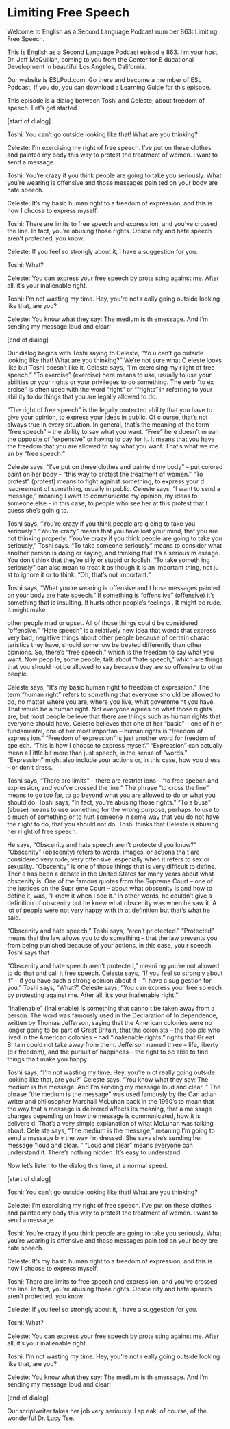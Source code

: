 # Limiting Free Speech

Welcome to English as a Second Language Podcast num ber 863: Limiting Free Speech.

This is English as a Second Language Podcast episod e 863. I’m your host, Dr. Jeff McQuillan, coming to you from the Center for E ducational Development in beautiful Los Angeles, California.

Our website is ESLPod.com. Go there and become a me mber of ESL Podcast. If you do, you can download a Learning Guide for this episode.

This episode is a dialog between Toshi and Celeste,  about freedom of speech. Let’s get started

[start of dialog]

Toshi:  You can’t go outside looking like that!  What are you thinking?

Celeste:  I’m exercising my right of free speech.  I’ve put on these clothes and painted my body this way to protest the treatment of women.  I want to send a message.

Toshi:  You’re crazy if you think people are going to take you seriously.  What you’re wearing is offensive and those messages pain ted on your body are hate speech.

Celeste:  It’s my basic human right to a freedom of  expression, and this is how I choose to express myself.

Toshi:  There are limits to free speech and express ion, and you’ve crossed the line.  In fact, you’re abusing those rights.  Obsce nity and hate speech aren’t protected, you know.

Celeste:  If you feel so strongly about it, I have a suggestion for you.

Toshi:  What?

Celeste:  You can express your free speech by prote sting against me.  After all, it’s your inalienable right.

Toshi:  I’m not wasting my time.  Hey, you’re not r eally going outside looking like that, are you?

Celeste:  You know what they say:  The medium is th emessage.  And I’m sending my message loud and clear!

[end of dialog]

Our dialog begins with Toshi saying to Celeste, “Yo u can’t go outside looking like that! What are you thinking?” We’re not sure what C eleste looks like but Toshi doesn’t like it. Celeste says, “I’m exercising my r ight of free speech.” “To exercise” (exercise) here means to use, usually to use your abilities or your rights or your privileges to do something. The verb “to ex ercise” is often used with the word “right” or “”rights” in referring to your abil ity to do things that you are legally allowed to do.

“The right of free speech” is the legally protected  ability that you have to give your opinion, to express your ideas in public. Of c ourse, that’s not always true in every situation. In general, that’s the meaning of the term “free speech” – the ability to say what you want. “Free” here doesn’t m ean the opposite of “expensive” or having to pay for it. It means that you have the freedom that you are allowed to say what you want. That’s what we me an by “free speech.”

Celeste says, “I’ve put on these clothes and painte d my body” – put colored paint on her body – “this way to protest the treatment of  women.” “To protest” (protest) means to fight against something, to express your d isagreement of something, usually in public. Celeste says, “I want to send a message,” meaning I want to communicate my opinion, my ideas to someone else -  in this case, to people who see her at this protest that I guess she’s goin g to.

Toshi says, “You’re crazy if you think people are g oing to take you seriously.” “You’re crazy” means that you have lost your mind, that you are not thinking properly. “You’re crazy if you think people are going to take you seriously,” Toshi says. “To take someone seriously” means to consider  what another person is doing or saying, and thinking that it’s a serious m essage. You don’t think that they’re silly or stupid or foolish. “To take someth ing seriously” can also mean to treat it as though it is an important thing, not ju st to ignore it or to think, “Oh, that’s not important.”

Toshi says, “What you’re wearing is offensive and t hose messages painted on your body are hate speech.” If something is “offens ive” (offensive) it’s something that is insulting. It hurts other people’s feelings . It might be rude. It might make

other people mad or upset. All of those things coul d be considered “offensive.” “Hate speech” is a relatively new idea that words that express very bad, negative things about other people because of certain charac teristics they have, should somehow be treated differently than other opinions.  So, there’s “free speech,” which is the freedom to say what you want. Now peop le, some people, talk about “hate speech,” which are things that you should not  be allowed to say because they are so offensive to other people.

Celeste says, “It’s my basic human right to freedom  of expression.” The term “human right” refers to something that everyone sho uld be allowed to do, no matter where you are, where you live, what governme nt you have. That would be a human right. Not everyone agrees on what those ri ghts are, but most people believe that there are things such as human rights that everyone should have. Celeste believes that one of her “basic” – one of h er fundamental, one of her most importan – human rights is “freedom of express ion.” “Freedom of expression” is just another word for freedom of spe ech.  “This is how I choose to express myself.” “Expression” can actually mean a l ittle bit more than just speech, in the sense of “words.” “Expression” might  also include your actions or, in this case, how you dress – or don’t dress.

Toshi says, “There are limits” – there are restrict ions – “to free speech and expression, and you’ve crossed the line.” The phrase “to cross the line” means to go too far, to go beyond what you are allowed to do  or what you should do. Toshi says, “In fact, you’re abusing those rights.” “To a buse” (abuse) means to use something for the wrong purpose, perhaps, to use to o much of something or to hurt someone in some way that you do not have the r ight to do, that you should not do. Toshi thinks that Celeste is abusing her ri ght of free speech.

He says, “Obscenity and hate speech aren’t protecte d you know?” “Obscenity” (obscenity) refers to words, images, or actions tha t are considered very rude, very offensive, especially when it refers to sex or  sexuality. “Obscenity” is one of those things that is very difficult to define. Ther e has been a debate in the United States for many years about what obscenity is. One of the famous quotes from the Supreme Court – one of the justices on the Supr eme Court – about what obscenity is and how to define it, was, “I know it when I see it.” In other words, he couldn’t give a definition of obscenity but he knew  what obscenity was when he saw it. A lot of people were not very happy with th at definition but that’s what he said.

“Obscenity and hate speech,” Toshi says, “aren’t pr otected.” “Protected” means that the law allows you to do something – that the law prevents you from being punished because of your actions, in this case, you r speech. Toshi says that

“Obscenity and hate speech aren’t protected,” meani ng you’re not allowed to do that and call it free speech. Celeste says, “If you  feel so strongly about it” – if you have such a strong opinion about it – “I have a sug gestion for you.” Toshi says, “What?” Celeste says, “You can express your free sp eech by protesting against me. After all, it’s your inalienable right.”

“Inalienable” (inalienable) is something that canno t be taken away from a person. The word was famously used in the Declaration of In dependence, written by Thomas Jefferson, saying that the American colonies  were no longer going to be part of Great Britain, that the colonists – the peo ple who lived in the American colonies – had “inalienable rights,” rights that Gr eat Britain could not take away from them. Jefferson named three – life, liberty (o r freedom), and the pursuit of happiness – the right to be able to find things tha t make you happy.

Toshi says, “I’m not wasting my time. Hey, you’re n ot really going outside looking like that, are you?” Celeste says, “You know what they say: The medium is the message. And I’m sending my message loud and clear. ” The phrase “the medium is the message” was used famously by the Can adian writer and philosopher Marshall McLuhan back in the 1960’s to mean that the way that a message is delivered affects its meaning, that a me ssage changes depending on how the message is communicated, how it is delivere d. That’s a very simple explanation of what McLuhan was talking about. Cele ste says, “The medium is the message,” meaning I’m going to send a message b y the way I’m dressed. She says she’s sending her message “loud and clear. ” “Loud and clear” means everyone can understand it. There’s nothing hidden.  It’s easy to understand.

Now let’s listen to the dialog this time, at a normal speed.

[start of dialog]

Toshi:  You can’t go outside looking like that!  What are you thinking?

Celeste:  I’m exercising my right of free speech.  I’ve put on these clothes and painted my body this way to protest the treatment of women.  I want to send a message.

Toshi:  You’re crazy if you think people are going to take you seriously.  What you’re wearing is offensive and those messages pain ted on your body are hate speech.

Celeste:  It’s my basic human right to a freedom of  expression, and this is how I choose to express myself.

 Toshi:  There are limits to free speech and express ion, and you’ve crossed the line.  In fact, you’re abusing those rights.  Obsce nity and hate speech aren’t protected, you know.

Celeste:  If you feel so strongly about it, I have a suggestion for you.

Toshi:  What?

Celeste:  You can express your free speech by prote sting against me.  After all, it’s your inalienable right.

Toshi:  I’m not wasting my time.  Hey, you’re not r eally going outside looking like that, are you?

Celeste:  You know what they say:  The medium is th emessage.  And I’m sending my message loud and clear!

[end of dialog]

Our scriptwriter takes her job very seriously. I sp eak, of course, of the wonderful Dr. Lucy Tse.





